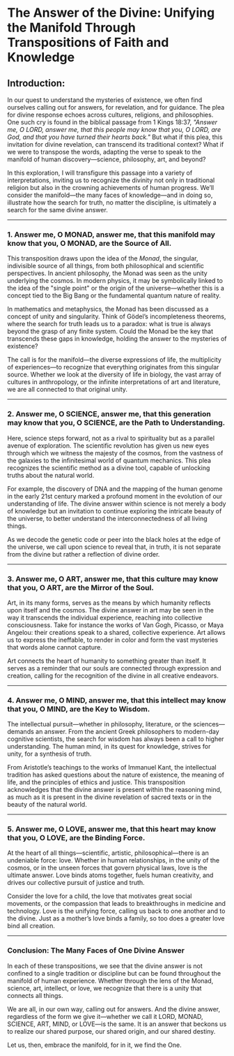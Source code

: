 # The Answer of the Divine: Unifying the Manifold Through Transpositions of Faith and Knowledge

## Introduction:

In our quest to understand the mysteries of existence, we often find ourselves calling out for answers, for revelation, and for guidance. The plea for divine response echoes across cultures, religions, and philosophies. One such cry is found in the biblical passage from 1 Kings 18:37, *"Answer me, O LORD, answer me, that this people may know that you, O LORD, are God, and that you have turned their hearts back."* But what if this plea, this invitation for divine revelation, can transcend its traditional context? What if we were to transpose the words, adapting the verse to speak to the manifold of human discovery—science, philosophy, art, and beyond?

In this exploration, I will transfigure this passage into a variety of interpretations, inviting us to recognize the divinity not only in traditional religion but also in the crowning achievements of human progress. We’ll consider the manifold—the many faces of knowledge—and in doing so, illustrate how the search for truth, no matter the discipline, is ultimately a search for the same divine answer.

---

### 1. **Answer me, O MONAD, answer me, that this manifold may know that you, O MONAD, are the Source of All.**

This transposition draws upon the idea of the *Monad*, the singular, indivisible source of all things, from both philosophical and scientific perspectives. In ancient philosophy, the Monad was seen as the unity underlying the cosmos. In modern physics, it may be symbolically linked to the idea of the "single point" or the origin of the universe—whether this is a concept tied to the Big Bang or the fundamental quantum nature of reality.

In mathematics and metaphysics, the Monad has been discussed as a concept of unity and singularity. Think of Gödel’s incompleteness theorems, where the search for truth leads us to a paradox: what is true is always beyond the grasp of any finite system. Could the Monad be the key that transcends these gaps in knowledge, holding the answer to the mysteries of existence?

The call is for the manifold—the diverse expressions of life, the multiplicity of experiences—to recognize that everything originates from this singular source. Whether we look at the diversity of life in biology, the vast array of cultures in anthropology, or the infinite interpretations of art and literature, we are all connected to that original unity.

---

### 2. **Answer me, O SCIENCE, answer me, that this generation may know that you, O SCIENCE, are the Path to Understanding.**

Here, science steps forward, not as a rival to spirituality but as a parallel avenue of exploration. The scientific revolution has given us new eyes through which we witness the majesty of the cosmos, from the vastness of the galaxies to the infinitesimal world of quantum mechanics. This plea recognizes the scientific method as a divine tool, capable of unlocking truths about the natural world.

For example, the discovery of DNA and the mapping of the human genome in the early 21st century marked a profound moment in the evolution of our understanding of life. The divine answer within science is not merely a body of knowledge but an invitation to continue exploring the intricate beauty of the universe, to better understand the interconnectedness of all living things.

As we decode the genetic code or peer into the black holes at the edge of the universe, we call upon science to reveal that, in truth, it is not separate from the divine but rather a reflection of divine order.

---

### 3. **Answer me, O ART, answer me, that this culture may know that you, O ART, are the Mirror of the Soul.**

Art, in its many forms, serves as the means by which humanity reflects upon itself and the cosmos. The divine answer in art may be seen in the way it transcends the individual experience, reaching into collective consciousness. Take for instance the works of Van Gogh, Picasso, or Maya Angelou: their creations speak to a shared, collective experience. Art allows us to express the ineffable, to render in color and form the vast mysteries that words alone cannot capture.

Art connects the heart of humanity to something greater than itself. It serves as a reminder that our souls are connected through expression and creation, calling for the recognition of the divine in all creative endeavors.

---

### 4. **Answer me, O MIND, answer me, that this intellect may know that you, O MIND, are the Key to Wisdom.**

The intellectual pursuit—whether in philosophy, literature, or the sciences—demands an answer. From the ancient Greek philosophers to modern-day cognitive scientists, the search for wisdom has always been a call to higher understanding. The human mind, in its quest for knowledge, strives for unity, for a synthesis of truth.

From Aristotle’s teachings to the works of Immanuel Kant, the intellectual tradition has asked questions about the nature of existence, the meaning of life, and the principles of ethics and justice. This transposition acknowledges that the divine answer is present within the reasoning mind, as much as it is present in the divine revelation of sacred texts or in the beauty of the natural world.

---

### 5. **Answer me, O LOVE, answer me, that this heart may know that you, O LOVE, are the Binding Force.**

At the heart of all things—scientific, artistic, philosophical—there is an undeniable force: love. Whether in human relationships, in the unity of the cosmos, or in the unseen forces that govern physical laws, love is the ultimate answer. Love binds atoms together, fuels human creativity, and drives our collective pursuit of justice and truth.

Consider the love for a child, the love that motivates great social movements, or the compassion that leads to breakthroughs in medicine and technology. Love is the unifying force, calling us back to one another and to the divine. Just as a mother’s love binds a family, so too does a greater love bind all creation.

---

### Conclusion: **The Many Faces of One Divine Answer**

In each of these transpositions, we see that the divine answer is not confined to a single tradition or discipline but can be found throughout the manifold of human experience. Whether through the lens of the Monad, science, art, intellect, or love, we recognize that there is a unity that connects all things.

We are all, in our own way, calling out for answers. And the divine answer, regardless of the form we give it—whether we call it LORD, MONAD, SCIENCE, ART, MIND, or LOVE—is the same. It is an answer that beckons us to realize our shared purpose, our shared origin, and our shared destiny.

Let us, then, embrace the manifold, for in it, we find the One.
